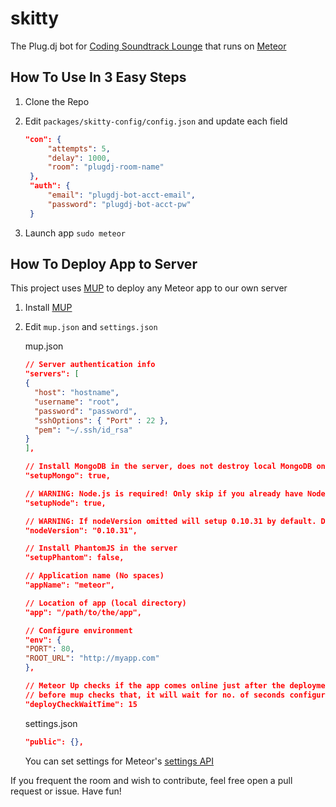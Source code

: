skitty
======
The Plug.dj bot for [Coding Soundtrack Lounge](http://plug.dj/coding-soundtrack-lounge/) that runs on [Meteor](https://www.meteor.com/)

## How To Use In 3 Easy Steps
1. Clone the Repo
2. Edit `packages/skitty-config/config.json` and update each field

   ``` json
   "con": {
        "attempts": 5,
        "delay": 1000,
        "room": "plugdj-room-name"
    },
    "auth": {
        "email": "plugdj-bot-acct-email",
        "password": "plugdj-bot-acct-pw"
    }
    ```
3. Launch app `sudo meteor`

## How To Deploy App to Server
This project uses [MUP](https://github.com/arunoda/meteor-up) to deploy any Meteor app to our own server

1. Install [MUP](https://github.com/arunoda/meteor-up#installation)
2. Edit `mup.json` and `settings.json`

    mup.json

    ``` json
    // Server authentication info
    "servers": [
    {
      "host": "hostname",
      "username": "root",
      "password": "password",
      "sshOptions": { "Port" : 22 },
      "pem": "~/.ssh/id_rsa"
    }
    ],

    // Install MongoDB in the server, does not destroy local MongoDB on future setup
    "setupMongo": true,

    // WARNING: Node.js is required! Only skip if you already have Node.js installed on server.
    "setupNode": true,

    // WARNING: If nodeVersion omitted will setup 0.10.31 by default. Do not use v, only version number.
    "nodeVersion": "0.10.31",

    // Install PhantomJS in the server
    "setupPhantom": false,

    // Application name (No spaces)
    "appName": "meteor",

    // Location of app (local directory)
    "app": "/path/to/the/app",

    // Configure environment
    "env": {
    "PORT": 80,
    "ROOT_URL": "http://myapp.com"
    },

    // Meteor Up checks if the app comes online just after the deployment
    // before mup checks that, it will wait for no. of seconds configured below
    "deployCheckWaitTime": 15
    ```

    settings.json

    ``` json
    "public": {},
    ```
    You can set settings for Meteor's [settings API](http://docs.meteor.com/#/full/meteor_settings)


If you frequent the room and wish to contribute, feel free open a pull request or issue.
Have fun!